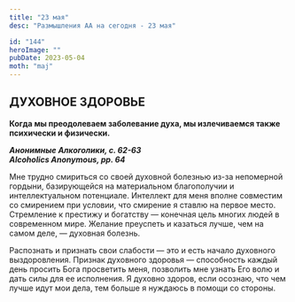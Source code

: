 ```yaml
---
title: "23 мая"
desc: "Размышления АА на сегодня - 23 мая"

id: "144"
heroImage: ""
pubDate: 2023-05-04
moth: "maj"
---
```


## ДУХОВНОЕ ЗДОРОВЬЕ

**Когда мы преодолеваем заболевание духа, мы излечиваемся также психически и
физически.**

**_Анонимные Алкоголики, с. 62-63  
Alcoholics Anonymous, pp. 64_**

Мне трудно смириться со своей духовной болезнью из-за непомерной гордыни,
базирующейся на материальном благополучии и интеллектуальном потенциале.
Интеллект для меня вполне совместим со смирением при условии, что смирение я
ставлю на первое место. Стремление к престижу и богатству — конечная цель
многих людей в современном мире. Желание преуспеть и казаться лучше, чем на
самом деле, — духовная болезнь.

Распознать и признать свои слабости — это и есть начало духовного
выздоровления. Признак духовного здоровья — способность каждый день просить
Бога просветить меня, позволить мне узнать Его волю и дать силы для ее
исполнения. Я духовно здоров, если осознаю, что чем лучше идут мои дела, тем
больше я нуждаюсь в помощи со стороны.
